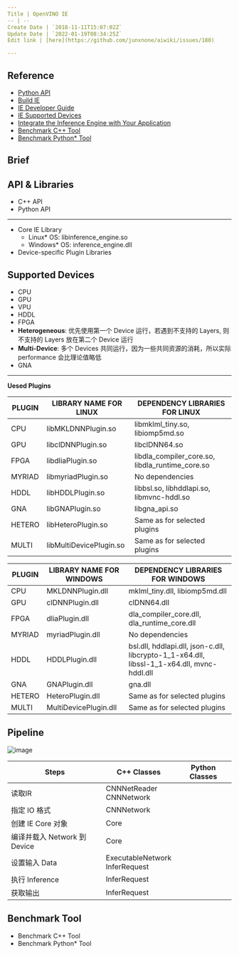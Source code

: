```yaml
---
Title | OpenVINO IE
-- | --
Create Date | `2018-11-11T15:07:02Z`
Update Date | `2022-01-19T08:34:25Z`
Edit link | [here](https://github.com/junxnone/aiwiki/issues/180)

---
```

## Reference

- [Python API](https://docs.openvinotoolkit.org/2019_R3/ie_python_api.html)
- [Build IE](https://github.com/opencv/dldt/tree/2019/inference-engine)
- [IE Developer Guide](https://docs.openvinotoolkit.org/latest/_docs_IE_DG_Deep_Learning_Inference_Engine_DevGuide.html)
- [IE Supported Devices](https://docs.openvinotoolkit.org/latest/_docs_IE_DG_supported_plugins_Supported_Devices.html)
- [Integrate the Inference Engine with Your Application](https://docs.openvinotoolkit.org/latest/_docs_IE_DG_Integrate_with_customer_application_new_API.html)
- [Benchmark C++ Tool](https://docs.openvinotoolkit.org/latest/_inference_engine_samples_benchmark_app_README.html)
- [Benchmark Python* Tool](https://docs.openvinotoolkit.org/latest/_inference_engine_tools_benchmark_tool_README.html)



##  Brief

## API & Libraries

- C++ API
- Python API

---
- Core IE Library  
  - Linux* OS: libinference_engine.so
  - Windows* OS: inference_engine.dll
- Device-specific Plugin Libraries

## Supported Devices
- CPU
- GPU
- VPU
- HDDL
- FPGA
- **Heterogeneous**: 优先使用第一个 Device 运行，若遇到不支持的 Layers, 则不支持的 Layers 放在第二个 Device 运行
- **Multi-Device**: 多个 Devices 共同运行，因为一些共同资源的消耗，所以实际 performance 会比理论值略低
- GNA


---
**Uesed Plugins**

PLUGIN | LIBRARY NAME FOR LINUX | DEPENDENCY LIBRARIES FOR LINUX
-- | -- | --
CPU | libMKLDNNPlugin.so | libmklml_tiny.so, libiomp5md.so
GPU | libclDNNPlugin.so | libclDNN64.so
FPGA | libdliaPlugin.so | libdla_compiler_core.so, libdla_runtime_core.so
MYRIAD | libmyriadPlugin.so | No dependencies
HDDL | libHDDLPlugin.so | libbsl.so, libhddlapi.so, libmvnc-hddl.so
GNA | libGNAPlugin.so | libgna_api.so
HETERO | libHeteroPlugin.so | Same as for selected plugins
MULTI | libMultiDevicePlugin.so | Same as for selected plugins


PLUGIN | LIBRARY NAME FOR WINDOWS | DEPENDENCY LIBRARIES FOR WINDOWS
-- | -- | --
CPU | MKLDNNPlugin.dll | mklml_tiny.dll, libiomp5md.dll
GPU | clDNNPlugin.dll | clDNN64.dll
FPGA | dliaPlugin.dll | dla_compiler_core.dll, dla_runtime_core.dll
MYRIAD | myriadPlugin.dll | No dependencies
HDDL | HDDLPlugin.dll | bsl.dll, hddlapi.dll, json-c.dll, libcrypto-1_1-x64.dll, libssl-1_1-x64.dll, mvnc-hddl.dll
GNA | GNAPlugin.dll | gna.dll
HETERO | HeteroPlugin.dll | Same as for selected plugins
MULTI | MultiDevicePlugin.dll | Same as for selected plugins

## Pipeline

![image](https://user-images.githubusercontent.com/2216970/71225630-1fea7a80-2314-11ea-9cd5-4f1f7af04579.png)


Steps | C++ Classes | Python Classes
-- | -- | --
读取IR | CNNNetReader<br>CNNNetwork | 
指定 IO 格式 | CNNNetwork | 
创建 IE Core 对象 | Core |
编译并载入 Network 到 Device | Core |
设置输入 Data | ExecutableNetwork<br>InferRequest |
执行 Inference | InferRequest |
获取输出 | InferRequest |



## Benchmark Tool
- Benchmark C++ Tool
- Benchmark Python* Tool

